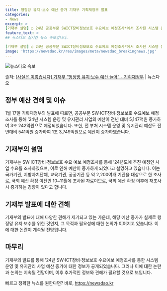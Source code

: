 ```yaml
---
title: 행정망 유지·보수 예산 증가 기재부 기획재정부 발표
categories:
- News
excerpt: >
[기재부 설명] ○ 24년 공공부문 SWICT장비정보보호 수요예보 예정조사*에서 조사된 시스템 운영 및 유지…
feature_text: >
## 뉴스다오 실시간 뉴스 속보입니다.

[기재부 설명] ○ 24년 공공부문 SWICT장비정보보호 수요예보 예정조사*에서 조사된 시스템 운영 및 유지…
image: 'https://newsdao.kr/res/images/meta/newsdao_breakingnews.jpg'
---
```


![뉴스다오 속보](https://newsdao.kr/res/images/meta/newsdao_breakingnews.jpg)

<p>출처: <a href="https://newsdao.kr/3018" rel="dofollow">[사실은 이렇습니다] 기재부 “행정망 유지·보수 예산 늘어” - 기획재정부</a> | 뉴스다오</p>

<h2 data-ke-size="size26">정부 예산 견해 및 이슈</h2>
<p data-ke-size="size16">1월 17일 기획재정부의 발표에 따르면, 공공부문 SW·ICT장비·정보보호 수요예보 예정조사를 통해 ’24년 시스템 운영 및 유지관리 사업의 예산이 전년 대비 5,147억원 증가하여 3조 242억원으로 예정되었습니다. 또한, 전 부처 시스템 운영 및 유지관리 예산도 전년대비 541억원 증가하여 1조 3,749억원으로 예산이 증가하였습니다.</p>

<h2 data-ke-size="size26">기재부의 설명</h2>
<p data-ke-size="size16">기재부는 SW·ICT장비·정보보호 수요 예보 예정조사를 통해 ’24년도에 추진 예정인 사업 수요를 조사하였으며, 이로 인해 예산이 증가하게 되었다고 설명하고 있습니다. 이는 국가기관, 지방자치단체, 교육기관, 공공기관 등 약 2,200여개 기관을 대상으로 한 조사로, 국회 예산 확정 이전인 10~11월에 조사된 자료이므로, 국회 예산 확정 이후에 재조사 시 증가하는 경향이 있다고 합니다.</p>

<h2 data-ke-size="size26">기재부 발표에 대한 견해</h2>
<p data-ke-size="size16">기재부의 발표에 대해 다양한 견해가 제기되고 있는 가운데, 해당 예산 증가가 실제로 행정망 유지·보수를 위한 것인지, 그 목적과 필요성에 대한 논의가 이어지고 있습니다. 이에 대한 논란이 계속될 전망입니다.</p>

<h2 data-ke-size="size26">마무리</h2>
<p data-ke-size="size16">기재부의 발표를 통해 ’24년 SW·ICT장비·정보보호 수요예보 예정조사를 통한 시스템 운영 및 유지관리 사업 예산 증가에 대한 정보가 공개되었습니다. 그러나 이에 대한 논란과 논의는 지속될 전망이며, 이후 추가적인 정보와 견해가 필요할 것으로 보입니다.</p> 

빠르고 정확한 뉴스를 원한다면? 바로, <a href="https://newsdao.kr" rel="dofollow">https://newsdao.kr</a>


    
